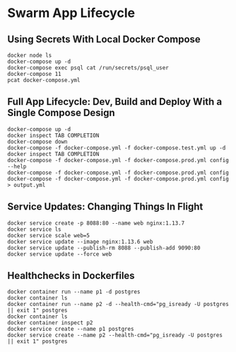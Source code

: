 # Swarm App Lifecycle

## Using Secrets With Local Docker Compose

```
docker node ls
docker-compose up -d
docker-compose exec psql cat /run/secrets/psql_user
docker-compose 11
pcat docker-compose.yml
```

## Full App Lifecycle: Dev, Build and Deploy With a Single Compose Design

```
docker-compose up -d
docker inspect TAB COMPLETION
docker-compose down
docker-compose -f docker-compose.yml -f docker-compose.test.yml up -d
docker inspect TAB COMPLETION
docker-compose -f docker-compose.yml -f docker-compose.prod.yml config --help
docker-compose -f docker-compose.yml -f docker-compose.prod.yml config
docker-compose -f docker-compose.yml -f docker-compose.prod.yml config > output.yml
```

## Service Updates: Changing Things In Flight
```
docker service create -p 8088:80 --name web nginx:1.13.7
docker service ls
docker service scale web=5
docker service update --image nginx:1.13.6 web
docker service update --publish-rm 8088 --publish-add 9090:80
docker service update --force web
```

## Healthchecks in Dockerfiles
```
docker container run --name p1 -d postgres
docker container ls
docker container run --name p2 -d --health-cmd="pg_isready -U postgres || exit 1" postgres
docker container ls
docker container inspect p2
docker service create --name p1 postgres
docker service create --name p2 --health-cmd="pg_isready -U postgres || exit 1" postgres
```
